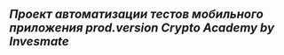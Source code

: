 ## ***Проект автоматизации тестов мобильного приложения prod.version Crypto Academy by Invesmate***
